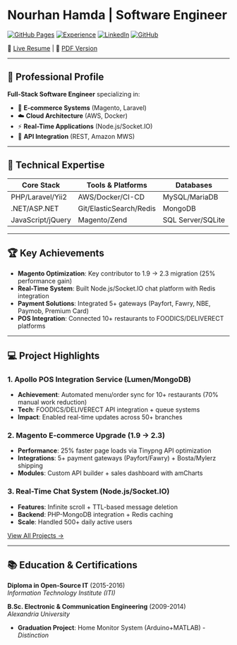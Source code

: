 # Nourhan Hamda | Software Engineer  
[![GitHub Pages](https://img.shields.io/badge/Hosted_on-GitHub_Pages-blue?logo=github)](https://enghamda.github.io)
[![Experience](https://img.shields.io/badge/Experience-5%2B_yrs-%230366D6)](https://linkedin.com/in/eng-hamda)
[![LinkedIn](https://img.shields.io/badge/LinkedIn-Profile-%230A66C2)](https://linkedin.com/in/eng-hamda)
[![GitHub](https://img.shields.io/badge/GitHub-Profile-%23181717)](https://github.com/EngHamda)  

🔗 [Live Resume](https://enghamda.github.io) | 📄 [PDF Version](Nourhan_Hamda_Resume.pdf)

<!--
---

## 📋 Resume Preview  
<div align="center">
  <a href="https://enghamda.github.io">
    <img src="resume-preview.png" alt="Resume Preview - Nourhan Hamda" width="800">
  </a>
  <br>
  <em>Click image to view interactive resume</em>
</div>

-->
---

## 🚀 Professional Profile  
**Full-Stack Software Engineer** specializing in:  
- 🛒 **E-commerce Systems** (Magento, Laravel)  
- ☁️ **Cloud Architecture** (AWS, Docker)  
- ⚡ **Real-Time Applications** (Node.js/Socket.IO)  
- 🔌 **API Integration** (REST, Amazon MWS)  

---

## 💼 Technical Expertise  

| **Core Stack**       | **Tools & Platforms**      | **Databases**          |
|----------------------|----------------------------|------------------------|
| PHP/Laravel/Yii2     | AWS/Docker/CI-CD           | MySQL/MariaDB         |
| .NET/ASP.NET         | Git/ElasticSearch/Redis    | MongoDB               |
| JavaScript/jQuery    | Magento/Zend               | SQL Server/SQLite     |

---

## 🏆 Key Achievements  
- **Magento Optimization**: Key contributor to 1.9 → 2.3 migration (25% performance gain)  
- **Real-Time System**: Built Node.js/Socket.IO chat platform with Redis integration  
- **Payment Solutions**: Integrated 5+ gateways (Payfort, Fawry, NBE, Paymob, Premium Card)  
- **POS Integration**: Connected 10+ restaurants to FOODICS/DELIVERECT platforms  

---

## 💻 Project Highlights  

### 1. Apollo POS Integration Service (Lumen/MongoDB)  
- **Achievement**: Automated menu/order sync for 10+ restaurants (70% manual work reduction)  
- **Tech**: FOODICS/DELIVERECT API integration + queue systems  
- **Impact**: Enabled real-time updates across 50+ branches  

### 2. Magento E-commerce Upgrade (1.9 → 2.3)  
- **Performance**: 25% faster page loads via Tinypng API optimization  
- **Integrations**: 5+ payment gateways (Payfort/Fawry) + Bosta/Mylerz shipping  
- **Modules**: Custom API builder + sales dashboard with amCharts  

### 3. Real-Time Chat System (Node.js/Socket.IO)  
- **Features**: Infinite scroll + TTL-based message deletion  
- **Backend**: PHP-MongoDB integration + Redis caching  
- **Scale**: Handled 500+ daily active users  

[View All Projects →](https://enghamda.github.io)

---

## 📚 Education & Certifications  
**Diploma in Open-Source IT** (2015-2016)  
*Information Technology Institute (ITI)*  

**B.Sc. Electronic & Communication Engineering** (2009-2014)  
*Alexandria University*  
- **Graduation Project**: Home Monitor System (Arduino+MATLAB) - *Distinction*  
